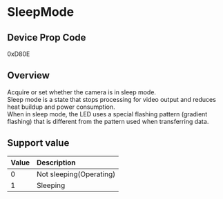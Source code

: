 # SleepMode

## Device Prop Code

0xD80E

## Overview

Acquire or set whether the camera is in sleep mode.<BR>
Sleep mode is a state that stops processing for video output and reduces heat buildup and power consumption.<BR>
When in sleep mode, the LED uses a special flashing pattern (gradient flashing) that is different from the pattern used when transferring data.


## Support value

| Value | Description |
|:---|:---|
| 0 | Not sleeping(Operating) |
| 1 | Sleeping |


